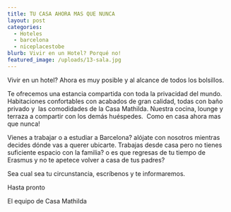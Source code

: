 ```yaml
---
title: TU CASA AHORA MAS QUE NUNCA
layout: post
categories:
  - Hoteles
  - barcelona
  - niceplacestobe
blurb: Vivir en un Hotel? Porqué no!
featured_image: /uploads/13-sala.jpg
---
```


Vivir en un hotel? Ahora es muy posible y al alcance de todos los bolsillos.

Te ofrecemos una estancia compartida con toda la privacidad del mundo. Habitaciones confortables con acabados de gran calidad, todas con ba&ntilde;o privado y&nbsp; las comodidades de la Casa Mathilda. Nuestra cocina, lounge y terraza a compartir con los dem&aacute;s huéspedes.&nbsp; Como en casa ahora mas que nunca\!

Vienes a trabajar o a estudiar a Barcelona? al&oacute;jate con nosotros mientras decides d&oacute;nde vas a querer ubicarte. Trabajas desde casa pero no tienes suficiente espacio con la familia? o es que regresas de tu tiempo de Erasmus y no te apetece volver a casa de tus padres?&nbsp;

Sea cual sea tu circunstancia, escr&iacute;benos y te informaremos.

Hasta pronto

El equipo de Casa Mathilda